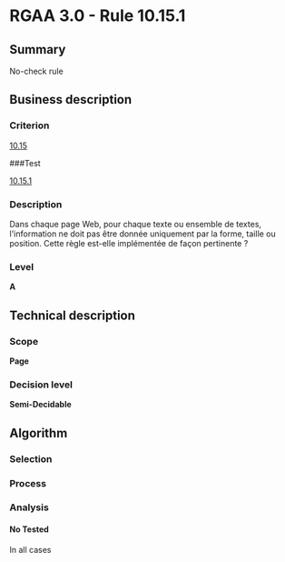 # RGAA 3.0 -  Rule 10.15.1

## Summary

No-check rule

## Business description

### Criterion

[10.15](http://references.modernisation.gouv.fr/referentiel-technique-0#crit-10-15)

###Test

[10.15.1](http://references.modernisation.gouv.fr/referentiel-technique-0#test-10-15-1)

### Description

Dans chaque page Web, pour chaque texte ou ensemble de textes, l'information ne doit pas &ecirc;tre donn&eacute;e uniquement par la forme, taille ou position. Cette r&egrave;gle est-elle impl&eacute;ment&eacute;e de fa&ccedil;on pertinente ?

### Level

**A**

## Technical description

### Scope

**Page**

### Decision level

**Semi-Decidable**

## Algorithm

### Selection

### Process

### Analysis

#### No Tested 

In all cases
